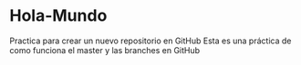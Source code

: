 # Hola-Mundo
Practica para crear un nuevo repositorio en GitHub
Esta es una práctica de como funciona el master y las branches en GitHub
